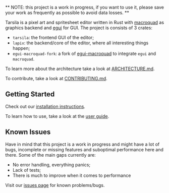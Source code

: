 ** NOTE: this project is a work in progress, if you want to use it, please save
your work as frequently as possible to avoid data losses. **

Tarsila is a pixel art and spritesheet editor written in Rust with
[macroquad](https://macroquad.rs/) as graphics backend and
[egui](https://www.egui.rs/) for GUI. The project is consists of 3 crates:

* `tarsila`: the frontend GUI of the editor;
* `lapix`: the backend/core of the editor, where all interesting things happen;
* `egui-macroquad-fork`: a fork of
  [egui-macroquad](https://github.com/optozorax/egui-macroquad) to integrate
  `egui` and `macroquad`.

To learn more about the architecture take a look at
[ARCHITECTURE.md](ARCHITECTURE.md).

To contribute, take a look at [CONTRIBUTING.md](CONTRIBUTING.md).

## Getting Started

Check out our [installation instructions](docs/install.md).

To learn how to use, take a look at the [user guide](docs/user_guide.md).

## Known Issues

Have in mind that this project is a work in progress and might have a lot of
bugs, incomplete or missing features and suboptimal performance here and there.
Some of the main gaps currently are:

* No error handling, everything panics;
* Lack of tests;
* There is much to improve when it comes to performance

Visit our [issues page](https://github.com/yds12/tarsila/issues) for known
problems/bugs.

